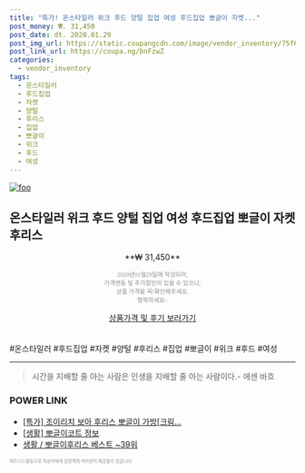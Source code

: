 ```yaml
--- 
title: "특가! 온스타일러 위크 후드 양털 집업 여성 후드집업 뽀글이 자켓..." 
post_money: ₩. 31,450 
post_date: dt. 2020.01.29 
post_img_url: https://static.coupangcdn.com/image/vendor_inventory/75f6/494b23e1fc59da27160280621d9ac36a78c40f1658b6f318629caf14a9b7.jpg 
post_link_url: https://coupa.ng/bnFzwZ 
categories: 
  - vendor_inventory 
tags: 
  - 온스타일러 
  - 후드집업 
  - 자켓 
  - 양털 
  - 후리스 
  - 집업 
  - 뽀글이 
  - 위크 
  - 후드 
  - 여성 
--- 
```

[![foo](https://static.coupangcdn.com/image/vendor_inventory/75f6/494b23e1fc59da27160280621d9ac36a78c40f1658b6f318629caf14a9b7.jpg)](https://coupa.ng/bnFzwZ) 

## 온스타일러 위크 후드 양털 집업 여성 후드집업 뽀글이 자켓 후리스 
<p style="text-align: center;">**₩ 31,450**</p> 
<p style="text-align: center;"><span style="color: #898c8f; font-family: Georgia,Times,serif; font-size: 0.75em;">2020년01월29일에 작성되어, <br>가격변동 및 추가할인이 있을 수 있으니,<br> 상품 가격을 꼭!확인해주세요.<br>행복하세요~</span> 
</p>	 
<div markdown="0" style="text-align: center;"><a href="https://coupa.ng/bnFzwZ" class="btn btn--success">상품가격 및 후기 보러가기</a></div> 
<br><br> 
  #온스타일러 #후드집업 #자켓 #양털 #후리스 #집업 #뽀글이 #위크 #후드 #여성 
<hr> 

> 시간을 지배할 줄 아는 사람은 인생을 지배할 줄 아는 사람이다.- 에센 바흐  


### POWER LINK

* <a href="https://blog.naver.com/santokki14/221790769159" target="_blank">[특가] 조이리치 보아 후리스 뽀글이 가방[크림...</a>
* <a href="https://blog.naver.com/sakai111/221758544143" target="_blank"> [생활] 뽀글이코트 정보 </a>
* <a href="https://blog.naver.com/santokki14/221788371407" target="_blank">생활 / 뽀글이후리스 베스트 ~39위</a>

<span style="color: #898c8f; font-family: Georgia,Times,serif; font-size: 0.55em;">파트너스활동으로 작성자에게 일정액의 커미션이 제공될수 있습니다.</span> 

